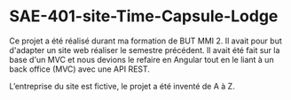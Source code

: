 # SAE-401-site-Time-Capsule-Lodge
Ce projet a été réalisé durant ma formation de BUT MMI 2. Il avait pour but d'adapter un site web réaliser le semestre précédent. Il avait été fait sur la base d'un MVC et nous devions le refaire en Angular tout en le liant à un back office (MVC) avec une API REST.

L’entreprise du site est fictive, le projet a été inventé de A à Z.

